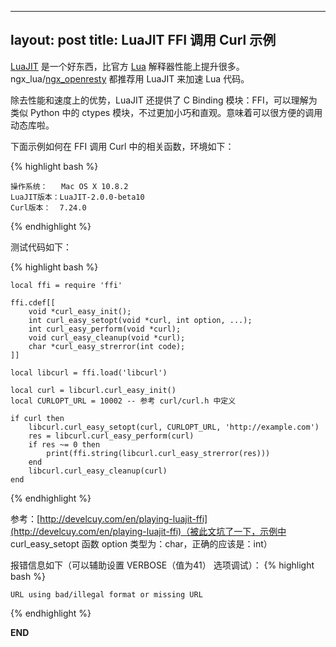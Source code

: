 
---
layout: post
title: LuaJIT FFI 调用 Curl 示例
---
[LuaJIT](http://luajit.org) 是一个好东西，比官方 [Lua](http://lua.org) 解释器性能上提升很多。ngx_lua/[ngx_openresty](http://openresty.org) 都推荐用 LuaJIT 来加速 Lua 代码。

除去性能和速度上的优势，LuaJIT 还提供了 C Binding 模块：FFI，可以理解为类似 Python 中的 ctypes 模块，不过更加小巧和直观。意味着可以很方便的调用动态库啦。

下面示例如何在 FFI 调用 Curl 中的相关函数，环境如下：

{% highlight bash %}

    操作系统：   Mac OS X 10.8.2
    LuaJIT版本：LuaJIT-2.0.0-beta10
    Curl版本：  7.24.0
    
{% endhighlight %}

测试代码如下：

{% highlight bash %}

    local ffi = require 'ffi'

    ffi.cdef[[
        void *curl_easy_init();
        int curl_easy_setopt(void *curl, int option, ...);
        int curl_easy_perform(void *curl);
        void curl_easy_cleanup(void *curl);
        char *curl_easy_strerror(int code);
    ]]

    local libcurl = ffi.load('libcurl')

    local curl = libcurl.curl_easy_init()
    local CURLOPT_URL = 10002 -- 参考 curl/curl.h 中定义

    if curl then
        libcurl.curl_easy_setopt(curl, CURLOPT_URL, 'http://example.com')
        res = libcurl.curl_easy_perform(curl)
        if res ~= 0 then
            print(ffi.string(libcurl.curl_easy_strerror(res)))
        end
        libcurl.curl_easy_cleanup(curl)
    end

{% endhighlight %}


参考：[http://develcuy.com/en/playing-luajit-ffi](http://develcuy.com/en/playing-luajit-ffi)（被此文坑了一下，示例中 curl_easy_setopt 函数 option 类型为：char，正确的应该是：int）

报错信息如下（可以辅助设置 VERBOSE（值为41） 选项调试）：
{% highlight bash %}

    URL using bad/illegal format or missing URL

{% endhighlight %}

__END__

